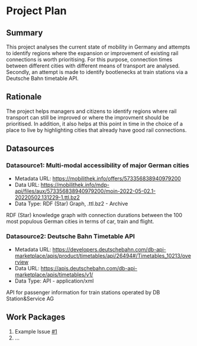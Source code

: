 # Project Plan

## Summary

<!-- Describe your data science project in max. 5 sentences. -->
This project analyses the current state of mobility in Germany and attempts to identify regions where the expansion or improvement of existing rail connections is worth prioritising. For this purpose, connection times between different cities with different means of transport are analysed. Secondly, an attempt is made to identify bootlenecks at train stations via a Deutsche Bahn timetable API.

## Rationale

<!-- Outline the impact of the analysis, e.g. which pains it solves. -->
The project helps managers and citizens to identify regions where rail transport can still be improved or where the improvment should be prioritised. In addition, it also helps at this point in time in the choice of a place to live by highlighting cities that already have good rail connections.

## Datasources

<!-- Describe each datasources you plan to use in a section. Use the prefic "DatasourceX" where X is the id of the datasource. -->

### Datasource1: Multi-modal accessibility of major German cities
* Metadata URL: https://mobilithek.info/offers/573356838940979200
* Data URL: https://mobilithek.info/mdp-api/files/aux/573356838940979200/moin-2022-05-02.1-20220502.131229-1.ttl.bz2
* Data Type: RDF (Star) Graph, .ttl.bz2 - Archive

RDF (Star) knowledge graph with connection durations between the 100 most populous German cities in terms of car, train and flight.

### Datasource2: Deutsche Bahn Timetable API
* Metadata URL: https://developers.deutschebahn.com/db-api-marketplace/apis/product/timetables/api/26494#/Timetables_10213/overview
* Data URL: https://apis.deutschebahn.com/db-api-marketplace/apis/timetables/v1/
* Data Type: API - application/xml

API for passenger information for train stations operated by DB Station&Service AG

## Work Packages

<!-- List of work packages ordered sequentially, each pointing to an issue with more details. -->

1. Example Issue [#1][i1]
2. ...

[i1]: https://github.com/jvalue/2023-amse-template/issues/1
